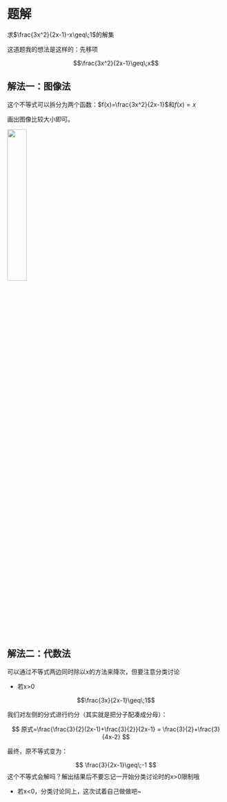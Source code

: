 # 题解

求$\frac{3x^2}{2x-1}-x\geq\;1$的解集

这道题我的想法是这样的：先移项

$$\frac{3x^2}{2x-1}\geq\;x$$

## 解法一：图像法

这个不等式可以拆分为两个函数：$f(x)=\frac{3x^2}{2x-1}$和$f(x)=x$

画出图像比较大小即可。

<img src="func.png" width = 30% height = 30% />

## 解法二：代数法

可以通过不等式两边同时除以x的方法来降次，但要注意分类讨论

* 若x>0

$$\frac{3x}{2x-1}\geq\;1$$

我们对左侧的分式进行约分（其实就是把分子配凑成分母）：

$$ 原式=\frac{\frac{3}{2}(2x-1)+\frac{3}{2}}{2x-1} = \frac{3}{2}+\frac{3}{4x-2} $$

最终，原不等式变为：

$$ \frac{3}{2x-1}\geq\;-1 $$
这个不等式会解吗？解出结果后不要忘记一开始分类讨论时的x>0限制哦

* 若x<0，分类讨论同上，这次试着自己做做吧~
